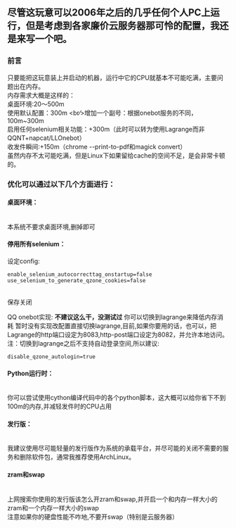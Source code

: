 ## 尽管这玩意可以2006年之后的几乎任何个人PC上运行，但是考虑到各家廉价云服务器那可怜的配置，我还是来写一个吧。
### 前言
只要能把这玩意装上并启动的机器，运行中它的CPU就基本不可能吃满，主要问题出在内存。
<br/>内存需求大概是这样的：
<br/>桌面环境:20～500m
<br/>使用默认配置：300m
<br⁄>增加一个副号：根据onebot服务的不同，100m~300m
<br/>启用任何selenium相关功能：+300m（此时可以转为使用Lagrange而非QQNT+napcat/LLOnebot）
<br/>收发件瞬间:+150m（chrome --print-to-pdf和magick convert）
<br/>虽然内存不太可能吃满，但是Linux下如果留给cache的空间不足，是会非常卡顿的。

### 优化可以通过以下几个方面进行：

#### 桌面环境：
<br/>本系统不要求桌面环境,删掉即可

#### 停用所有selenium：
设定config:
```
enable_selenium_autocorrecttag_onstartup=false
use_selenium_to_generate_qzone_cookies=false
```
<br/>保存关闭

QQ onebot实现:
**不建议这么干，没测试过**
你可以切换到lagrange来降低内存消耗
暂时没有实现改配置直接切换lagrange,目前,如果你要用的话，也可以，把Lagrange的http端口设定为8083,http-post端口设定为8082，并允许本地访问。
<br/>注：切换到lagrange之后不支持自动登录空间,所以建议:
```
disable_qzone_autologin=true
```

#### Python运行时：
<br/>你可以尝试使用cython编译代码中的各个python脚本，这大概可以给你省下不到100m的内存,并减轻发件时的CPU占用

#### 发行版：
<br/>我建议使用尽可能轻量的发行版作为系统的承载平台，并尽可能的关闭不需要的服务和删除软件包，通常我推荐使用ArchLinux。

#### zram和swap
<br/>上网搜索你使用的发行版该怎么开zram和swap,并开启一个和内存一样大小的zram和一个内存一样大小的swap
<br/>注意如果你的硬盘性能不咋地,不要开swap（特别是云服务器）
